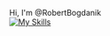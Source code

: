 Hi, I'm @RobertBogdanik\
[![My Skills](https://skillicons.dev/icons?i=angular,arduino,bash,bootstrap,cpp,cs,c,electron,git,github,go,heroku,html,java,js,laravel,lit,lua,linux,mongodb,mysql,nestjs,nextjs,nodejs,php,postgres,powershell,py,qt,raspberrypi,react,sass,stackoverflow,ts,unity,vite,visualstudio,vscode,vue,gatsby)](https://skillicons.dev)

